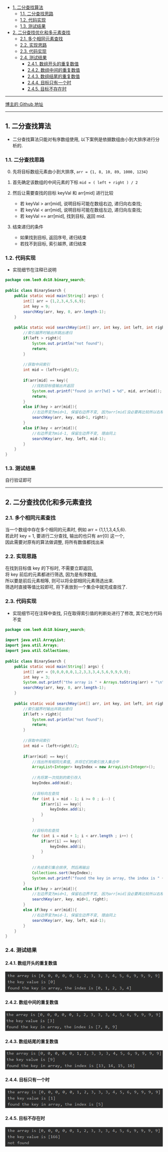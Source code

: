<!-- TOC -->

- [1. 二分查找算法](#1-二分查找算法)
  - [1.1. 二分查找思路](#11-二分查找思路)
  - [1.2. 代码实现](#12-代码实现)
  - [1.3. 测试结果](#13-测试结果)
- [2. 二分查找优化和多元素查找](#2-二分查找优化和多元素查找)
  - [2.1. 多个相同元素查找](#21-多个相同元素查找)
  - [2.2. 实现思路](#22-实现思路)
  - [2.3. 代码实现](#23-代码实现)
  - [2.4. 测试结果](#24-测试结果)
    - [2.4.1. 数组开头的重复数值](#241-数组开头的重复数值)
    - [2.4.2. 数组中间的重复数值](#242-数组中间的重复数值)
    - [2.4.3. 数组结尾的重复数值](#243-数组结尾的重复数值)
    - [2.4.4. 目标只有一个时](#244-目标只有一个时)
    - [2.4.5. 目标不存在时](#245-目标不存在时)

<!-- /TOC -->

****
[博主的 Github 地址](https://github.com/leon9dragon)
****

## 1. 二分查找算法
- 二分查找算法只能对有序数组使用, 以下案例是依据数组由小到大排序进行分析的.

### 1.1. 二分查找思路
0. 先将目标数组元素由小到大排序, `arr = {1, 8, 10, 89, 1000, 1234}`

1. 首先确定该数组的中间元素的下标 `mid = ( left + right ) / 2`

2. 然后让需要查找的目标 keyVal 和 arr[mid] 进行比较
   - 若 keyVal > arr[mid], 说明目标可能在数组右边, 递归向右查找;
   - 若 keyVal < arr[mid], 说明目标可能在数组左边, 递归向左查找;
   - 若 keyVal == arr[mid], 找到目标, 返回 mid.

3. 结束递归的条件
   - 如果找到目标, 返回序号, 递归结束
   - 若找不到目标, 索引越界, 递归结束

### 1.2. 代码实现
- 实现细节在注释已说明

```java
package com.leo9.dc18.binary_search;

public class BinarySearch {
    public static void main(String[] args) {
        int[] arr = {1,2,3,4,5,6,9};
        int key = 9;
        searchKey(arr, key, 0, arr.length-1);
    }

    public static void searchKey(int[] arr, int key, int left, int right){
        //索引越界时输出并跳出递归
        if(left > right){
            System.out.println("not found");
            return;
        }

        //获取中间索引
        int mid = (left+right)/2;

        if(arr[mid] == key){
            //找到目标值输出并返回
            System.out.printf("found in arr[%d] = %d", mid, arr[mid]);
            return;
        }
        else if(key > arr[mid]){
            //左边界变为mid+1, 保留右边界不变, 因为arr[mid]没必要再比较所以右移一位, 同时右移一位能保证最终可以获取到右边界
            searchKey(arr, key, mid+1, right);
        }
        else if(key < arr[mid]){
            //右边界变为mid-1, 保留左边界不变, 理由同上
            searchKey(arr, key, left, mid-1);
        }
    }
}

```

### 1.3. 测试结果
自行验证即可

****

## 2. 二分查找优化和多元素查找

### 2.1. 多个相同元素查找
当一个数组中存在多个相同的元素时, 例如 arr = {1,1,1,3,4,5,6}.  
若此时 key = 1, 要进行二分查找, 输出的也只有 arr[0] 这一个,  
因此需要对原有的算法做调整, 将所有数值都找出来

### 2.2. 实现思路
在找到目标值 key 的下标时, 不需要立即返回,  
将 key 前后的元素都进行筛选, 因为是有序数组,  
所以要是前后元素相等, 则可以将全部相同元素筛选出来.  
筛选时直接等值比较即可, 将下表放到一个集合中就完成查找了.

### 2.3. 代码实现
- 实现细节可在注释中查找, 只在取得索引值的判断处进行了修改, 其它地方代码不变

```java
package com.leo9.dc18.binary_search;

import java.util.ArrayList;
import java.util.Arrays;
import java.util.Collections;

public class BinarySearch {
    public static void main(String[] args) {
        int[] arr = {0,0,0,0,0,1,2,3,3,3,4,5,6,9,9,9,9};
        int key = 3;
        System.out.printf("the array is " + Arrays.toString(arr) + "\n" + "the key value is [%d]\n", key);
        searchKey(arr, key, 0, arr.length-1);
    }

    public static void searchKey(int[] arr, int key, int left, int right){
        //索引越界时输出并跳出递归
        if(left > right){
            System.out.println("not found");
            return;
        }

        //获取中间索引
        int mid = (left+right)/2;

        if(arr[mid] == key){
            //找出所有相同元素值, 并将它们的索引放入集合中
            ArrayList<Integer> keyIndex = new ArrayList<Integer>();

            //先将第一次找到的索引存入
            keyIndex.add(mid);

            //目标向左查找
            for (int i = mid - 1; i >= 0 ; i--) {
                if(arr[i] == key){
                    keyIndex.add(i);
                }
            }

            //目标向右查找
            for (int i = mid + 1; i < arr.length ; i++) {
                if(arr[i] == key){
                    keyIndex.add(i);
                }
            }

            //先给索引集合排序, 然后再输出
            Collections.sort(keyIndex);
            System.out.printf("found the key in array, the index is " + keyIndex.toString());
        }
        else if(key > arr[mid]){
            //左边界变为mid+1, 保留右边界不变, 因为arr[mid]没必要再比较所以右移一位, 同时右移一位能保证最终可以获取到右边界
            searchKey(arr, key, mid+1, right);
        }
        else if(key < arr[mid]){
            //右边界变为mid-1, 保留左边界不变, 理由同上
            searchKey(arr, key, left, mid-1);
        }
    }
}

```

### 2.4. 测试结果

#### 2.4.1. 数组开头的重复数值
![开头](../99.images/2020-05-31-20-26-55.png)

#### 2.4.2. 数组中间的重复数值
![中间](../99.images/2020-05-31-20-27-32.png)

#### 2.4.3. 数组结尾的重复数值
![结尾](../99.images/2020-05-31-20-28-11.png)

#### 2.4.4. 目标只有一个时
![一个目标](../99.images/2020-05-31-20-31-34.png)

#### 2.4.5. 目标不存在时
![无目标](../99.images/2020-05-31-20-32-11.png)